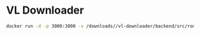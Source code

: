 # VL Downloader

```bash
docker run -d -p 3000:3000 -v /downloads//vl-downloader/backend/src/rom/downloads raiper34/vl-downloader:0.0.0
```